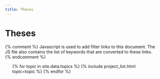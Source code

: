 ```yaml
---
title: Theses
---
```


# Theses

<nav class="project_nav">
{% comment %} 
Javascript is used to add filter links to this document. The JS file also contains the list of keywords that are converted
to these links.
{% endcomment %}
</nav>

<!-- <ul>
{% for project in site.theses_dir %}
    <li>
        {{project.topic}}
    </li>
{% endfor %}
</ul>

<ul style="list-style: None;">
{% for project in site.theses_dir %}
            {% for keyword in project.keywords %} 
            <li>
            {{keyword}}
            </li>
            {% endfor %}
{% endfor %}
</ul> -->


<ul class="topics">
{% for topic in site.data.topics %}
    {% include project_list.html topic=topic %}
{% endfor %}
</ul>



<script src="/assets/js/theses.js"></script> <!-- Custom JS -->
